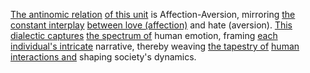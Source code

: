 
[The antinomic relation](2/2/2/1/_Organic-Inorganic) [of this unit](3/1/1/2/2/2/2/2/3/2/1/.Unit) is Affection-Aversion, mirroring [the constant interplay](3/1/3/2/1/.Principles%20of%20Games) [between love (affection)](2/1/2/1/1/.Love) and hate (aversion). [This dialectic captures](1/1/2/1/.Existential%20Dialectics) [the spectrum of](2/2/2/2/2/2/1/1/3/.'Colour%20spectrum') human emotion, framing [each individual's intricate](2/2/2/_Function-Form) narrative, thereby weaving [the tapestry of](3/1/3/3/3/3/2/.Cultural%20Heritage) [human interactions and](2/1/1/3/3/.Social%20Interactions) shaping society's dynamics.


